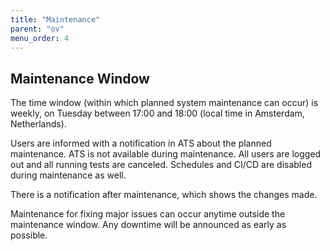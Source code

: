 ```yaml
---
title: "Maintenance"
parent: "ov"
menu_order: 4
---
```


## Maintenance Window

The time window (within which planned system maintenance can occur) is weekly, on Tuesday between 17:00 and 18:00 (local time in Amsterdam, Netherlands).

Users are informed with a notification in ATS about the planned maintenance. ATS is not available during maintenance. All users are logged out and all running tests are canceled. Schedules and CI/CD are disabled during maintenance as well.

There is a notification after maintenance, which shows the changes made.

Maintenance for fixing major issues can occur anytime outside the maintenance window. Any downtime will be announced as early as possible.
